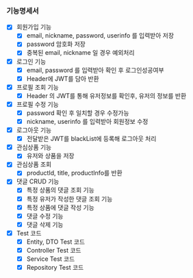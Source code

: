 ### 기능명세서
 - [x] 회원가입 기능
   - [x] email, nickname, password, userinfo 를 입력받아 저장
   - [x] password 암호화 저장
   - [x] 중복된 email, nickname 일 경우 예외처리
 - [x] 로그인 기능
   - [x] email, password 를 입력받아 확인 후 로그인성공여부
   - [x] Header에 JWT를 담아 반환
 - [x] 프로필 조회 기능
   - [x] Header 의 JWT를 통해 유저정보를 확인후, 유저의 정보를 반환
 - [x] 프로필 수정 기능
   - [x] password 확인 후 일치할 경우 수정가능
   - [x] nickname, userinfo 를 입력받아 회원정보 수정
 - [x] 로그아웃 기능
   - [x] 전달받은 JWT를 blackList에 등록해 로그아웃 처리

 -[x] 관심상품 기능
   -[x] 유저와 상품을 저장
 - [x] 관심상품 조회
   - [x] productId, title, productInfo를 반환

- [x] 댓글 CRUD 기능
   - [x] 특정 상품의 댓글 조회 기능 
   - [x] 특정 유저가 작성한 댓글 조회 기능
   - [x] 특정 상품에 댓글 작성 기능
   - [x] 댓글 수정 기능
   - [x] 댓글 삭제 기능

- [x] Test 코드
  - [x] Entity, DTO Test 코드
  - [x] Controller Test 코드
  - [x] Service Test 코드
  - [x] Repository Test 코드